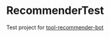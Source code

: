 # RecommenderTest
Test project for [tool-recommender-bot](https://github.com/chbrown13/tool-recommender-bot/)
